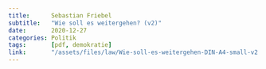 ```yaml
---
title:      Sebastian Friebel
subtitle:   "Wie soll es weitergehen? (v2)"
date:       2020-12-27
categories: Politik
tags:       [pdf, demokratie]
link:       "/assets/files/law/Wie-soll-es-weitergehen-DIN-A4-small-v2.pdf"
---
```

